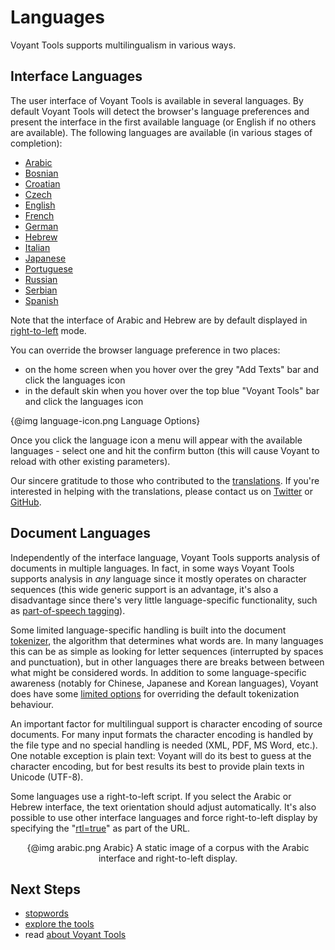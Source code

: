 # Languages

Voyant Tools supports multilingualism in various ways.

## Interface Languages

The user interface of Voyant Tools is available in several languages. By default Voyant Tools will detect the browser's language preferences and present the interface in the first available language (or English if no others are available). The following languages are available (in various stages of completion):

* [Arabic](../?lang=ar)
* [Bosnian](../?lang=bs)
* [Croatian](../?lang=hr)
* [Czech](../?lang=cz)
* [English](../?lang=en)
* [French](../?lang=fr)
* [German](../?lang=de)
* [Hebrew](../?lang=he)
* [Italian](../?lang=it)
* [Japanese](../?lang=ja)
* [Portuguese](../?lang=pt)
* [Russian](../?lang=ru)
* [Serbian](../?lang=sr)
* [Spanish](../?lang=es)

Note that the interface of Arabic and Hebrew are by default displayed in [right-to-left](https://en.wikipedia.org/wiki/Right-to-left) mode.

You can override the browser language preference in two places:

* on the home screen when you hover over the grey "Add Texts" bar and click the languages icon
* in the default skin when you hover over the top blue "Voyant Tools" bar and click the languages icon

{@img language-icon.png Language Options}

Once you click the language icon a menu will appear with the available languages - select one and hit the confirm button (this will cause Voyant to reload with other existing parameters).

Our sincere gratitude to those who contributed to the [translations](#!/guide/about-section-translations). If you're interested in helping with the translations, please contact us on [Twitter](https://twitter.com/voyanttools) or [GitHub](https://github.com/sgsinclair/Voyant).

## Document Languages

Independently of the interface language, Voyant Tools supports analysis of documents in multiple languages. In fact, in some ways Voyant Tools supports analysis in _any_ language since it mostly operates on character sequences (this wide generic support is an advantage, it's also a disadvantage since there's very little language-specific functionality, such as [part-of-speech tagging](https://en.wikipedia.org/wiki/Part-of-speech_tagging)).

Some limited language-specific handling is built into the document [tokenizer](https://en.wikipedia.org/wiki/Tokenization_(lexical_analysis)), the algorithm that determines what words are. In many languages this can be as simple as looking for letter sequences (interrupted by spaces and punctuation), but in other languages there are breaks between between what might be considered words. In addition to some language-specific awareness (notably for Chinese, Japanese and Korean languages), Voyant does have some [limited options](#!/guide/corpuscreator-section-tokenization) for overriding the default tokenization behaviour. 

An important factor for multilingual support is character encoding of source documents. For many input formats the character encoding is handled by the file type and no special handling is needed (XML, PDF, MS Word, etc.). One notable exception is plain text: Voyant will do its best to guess at the character encoding, but for best results its best to provide plain texts in Unicode (UTF-8).

Some languages use a right-to-left script. If you select the Arabic or Hebrew interface, the text orientation should adjust automatically. It's also possible to use other interface languages and force right-to-left display by specifying the "[rtl=true](../?rtl=true)" as part of the URL.

<div style="text-align: center">
{@img arabic.png Arabic}
A static image of a corpus with the Arabic interface and right-to-left display.
</div>

## Next Steps

* [stopwords](#!/guide/stopwords)
* [explore the tools](#!/guide/tools)
* read [about Voyant Tools](#!/guide/about)